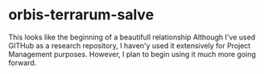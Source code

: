 # orbis-terrarum-salve
This looks like the beginning of a beautifull relationship
Although I've used GITHub as a research repository, I haven'y used it extensively for Project Management purposes. However, I plan to begin using it much more going forward.
